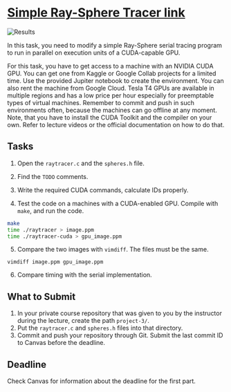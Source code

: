 
[Simple Ray-Sphere Tracer link](https://github.com/toksaitov/raytracing-project) 
========================

![Results](https://i.imgur.com/AUNmCix.png)

In this task, you need to modify a simple Ray-Sphere serial tracing program
to run in parallel on execution units of a CUDA-capable GPU.

For this task, you have to get access to a machine with an NVIDIA CUDA GPU. You
can get one from Kaggle or Google Collab projects for a limited time. Use the
provided Jupiter notebook to create the environment. You can also rent the
machine from Google Cloud. Tesla T4 GPUs are available in multiple regions and
has a low price per hour especially for preemptable types of virtual machines.
Remember to commit and push in such environments often, because the machines
can go offline at any moment. Note, that you have to install the CUDA Toolkit
and the compiler on your own. Refer to lecture videos or the official
documentation on how to do that.

## Tasks

1. Open the `raytracer.c` and the `spheres.h` file.

2. Find the `TODO` comments.

3. Write the required CUDA commands, calculate IDs properly.

4. Test the code on a machines with a CUDA-enabled GPU. Compile with `make`, and
   run the code.

```bash
make
time ./raytracer > image.ppm
time ./raytracer-cuda > gpu_image.ppm
```

5. Compare the two images with `vimdiff`. The files must be the same.

```
vimdiff image.ppm gpu_image.ppm
```

6. Compare timing with the serial implementation.

## What to Submit

1. In your private course repository that was given to you by the instructor
   during the lecture, create the path `project-3/`.
2. Put the `raytracer.c` and `spheres.h` files into that directory.
3. Commit and push your repository through Git. Submit the last commit ID to
   Canvas before the deadline.

## Deadline

Check Canvas for information about the deadline for the first part.

